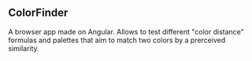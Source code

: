 ## ColorFinder ##

A browser app made on Angular. Allows to test different "color distance" formulas and palettes that aim to match two colors by a prerceived similarity.
